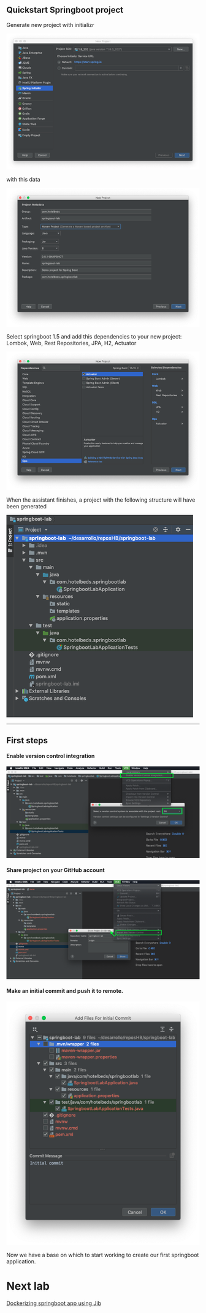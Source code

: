 ## Quickstart Springboot project

Generate new project with initializr
 
![Initializr screen](screenshots/create_project/1-spring-initializr.png?raw=true)
 
with this data

![New project data screen](screenshots/create_project/2-new-project-data.png?raw=true)

Select springboot 1.5 and add this dependencies to your new project: Lombok, Web, Rest Repositories, JPA, H2, Actuator

![New project data screen](screenshots/create_project/3-new-project-dependencies.png?raw=true)

When the assistant finishes, a project with the following structure will have been generated

![New project structure screen](screenshots/create_project/4-project-created-structure.png?raw=true)



-----

## First steps

#### Enable version control integration

![Enable version control integration screen](screenshots/01_project_steps/project-enable-version-control-integration.png?raw=true)


#### Share project on your GitHub account

![Share on GitHub screen](screenshots/01_project_steps/project-share-on-github.png?raw=true)


#### Make an initial commit and push it to remote.

![Initial commit screen](screenshots/01_project_steps/project-initial-commit.png?raw=true)


Now we have a base on which to start working to create our first springboot application.



# Next lab

[Dockerizing springboot app using Jib](03_dockerize_with_jib.md)
